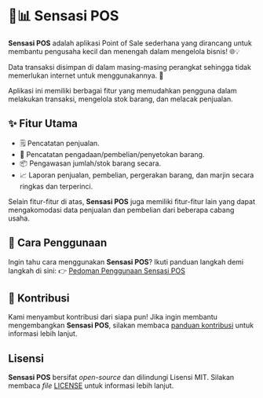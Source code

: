 # 💼📊 Sensasi POS

**Sensasi POS** adalah aplikasi Point of Sale sederhana yang dirancang untuk membantu pengusaha kecil dan menengah dalam mengelola bisnis! 🌐💡

Data transaksi disimpan di dalam masing-masing perangkat sehingga tidak memerlukan internet untuk menggunakannya. 🎉

Aplikasi ini memiliki berbagai fitur yang memudahkan pengguna dalam melakukan transaksi, mengelola stok barang, dan melacak penjualan.

## ✨ Fitur Utama

- 🗒️ Pencatatan penjualan.
- 🛒 Pencatatan pengadaan/pembelian/penyetokan barang.
- 📦 Pengawasan jumlah/stok barang secara.
- 📈 Laporan penjualan, pembelian, pergerakan barang, dan marjin secara ringkas dan terperinci.

Selain fitur-fitur di atas, **Sensasi POS** juga memiliki fitur-fitur lain yang dapat mengakomodasi data penjualan dan pembelian dari beberapa cabang usaha.

## 📖 Cara Penggunaan

Ingin tahu cara menggunakan **Sensasi POS**? Ikuti panduan langkah demi langkah di sini: 👉 [Pedoman Penggunaan Sensasi POS](https://github.com/sensasi-apps/sensasi-pos#user-guide)

## 🤝 Kontribusi

Kami menyambut kontribusi dari siapa pun! Jika ingin membantu mengembangkan **Sensasi POS**, silakan membaca [panduan kontribusi](https://github.com/sensasi-apps/sensasi-pos/blob/main/CONTRIBUTING.md) untuk informasi lebih lanjut.

## Lisensi

**Sensasi POS** bersifat _open-source_ dan dilindungi Lisensi MIT. Silakan membaca _file_ [LICENSE](https://github.com/sensasi-apps/sensasi-pos/blob/main/LICENSE) untuk informasi lebih lanjut.
